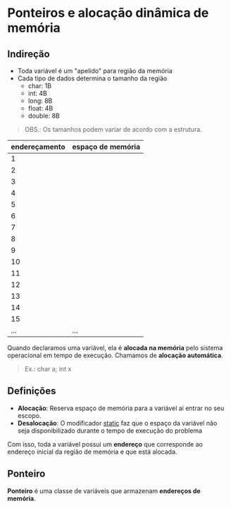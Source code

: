 # Ponteiros e alocação dinâmica de memória

## Indireção

- Toda variável é um "apelido" para região da memória
- Cada tipo de dados determina o tamanho da região
    - char: 1B
    - int: 4B
    - long: 8B
    - float: 4B
    - double: 8B

> OBS.: Os tamanhos podem variar de acordo com a estrutura.

| endereçamento | espaço de memória |
|---------------|-------------------|
| 1 | |
| 2 | |
| 3 | |
|4 | |
|5 | |
|6 | | 
|7 | | 
|8 | | 
|9 | |
|10 | |
|11 | | 
|12 | |
|13 | |
|14 | | 
|15 | |
|... | ... | 

Quando declaramos uma variável, ela é **alocada na memória** pelo sistema operacional em tempo de execução. Chamamos de **alocação automática**.
> Ex.: char a; int x

## Definições

- **Alocação**: Reserva espaço de memória para a variável ai entrar no seu escopo.
- **Desalocação**: O modificador <u>static</u> faz que o espaço da variável não seja disponibilizado durante o tempo de execução do problema

Com isso, toda a variável possui um **endereço** que corresponde ao endereço inicial da região de memória e que está alocada.

## Ponteiro

**Ponteiro** é uma classe de variáveis que armazenam **endereços de memória**. 



